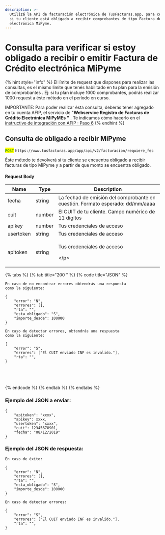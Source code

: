 ```yaml
---
description: >-
  Utilizá la API de facturación electrónica de TusFacturas.app, para consultar
  si tu cliente está obligado a recibir comprobantes de tipo Factura de Crédito
  electrónica MiPyme.
---
```


# Consulta para verificar si estoy obligado a recibir o emitir Factura de Crédito electrónica MiPyme

{% hint style="info" %}
El límite de request que dispones para realizar las consultas, es el mismo limite que tenés habilitado en tu plan para la emisión de comprobantes . Ej: si tu plan incluye 1000 comprobantes, podrás realizar 1000 request a éste método en el período en curso.

IMPORTANTE: Para poder realizar ésta consulta, deberás tener agregado en tu cuenta AFIP, el servicio de "**Webservice Registro de Facturas de Crédito Electrónica MiPyMEs "** . Te indicamos cómo hacerlo en el [instructivo de integración con AFIP : Paso 6](https://youtu.be/\_YSRksd0\_A0)
{% endhint %}

## Consulta de obligado a recibir MiPyme

<mark style="color:green;">`POST`</mark> `https://www.tusfacturas.app/app/api/v2/facturacion/requiere_fec`

Éste método te devolverá si tu cliente se encuentra obligado a recibir facturas de tipo MiPyme y a partir de que monto se encuentra obligado.

#### Request Body

| Name      | Type   | Description                                                                    |
| --------- | ------ | ------------------------------------------------------------------------------ |
| fecha     | string | La fechad de emisión del comprobante en cuestión. Formato esperado: dd/mm/aaaa |
| cuit      | number | El CUIT de tu cliente. Campo numérico de 11 digitos                            |
| apikey    | number | Tus credenciales de acceso                                                     |
| usertoken | string | Tus credenciales de acceso                                                     |
| apitoken  | string | <p>Tus credenciales de acceso</p><p>\</p>                                      |

{% tabs %}
{% tab title="200 " %}
{% code title="JSON" %}
```
En caso de no encontrar errores obtendrás una respuesta 
como la siguiente:

{
	"error": "N",
	"errores": [],
	"rta": "",
	"esta_obligado": "S",
	"importe_desde": 100000
}

En caso de detectar errores, obtendrás una respuesta 
como la siguiente:

{
	"error": "S",
	"errores": ["El CUIT enviado INF es invalido."],
	"rta": "", 
}





```
{% endcode %}
{% endtab %}
{% endtabs %}

### Ejemplo del JSON a enviar:

```
{
	"apitoken": "xxxx",
	"apikey": xxxx,
	"usertoken": "xxxx",
	"cuit": 12345678901,
	"fecha": "08/12/2019"
}
```

### Ejemplo del JSON de respuesta:

```
En caso de éxito:

{
	"error": "N",
	"errores": [],
	"rta": "",
	"esta_obligado": "S",
	"importe_desde": 100000
}

En caso de detectar errores:

{
	"error": "S",
	"errores": ["El CUIT enviado INF es invalido."],
	"rta": "", 
}
```
